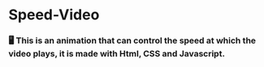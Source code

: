 # Speed-Video
### 🖥 This is an animation that can control the speed at which the video plays, it is made with Html, CSS and Javascript.
